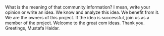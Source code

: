 
What is the meaning of that community information? I mean, write your opinion or write an idea. We know and analyze this idea. We benefit from it. We are the owners of this project. If the idea is successful, join us as a member of the project. Welcome to the great com ideas. Thank you. Greetings, Mustafa Haidar.
